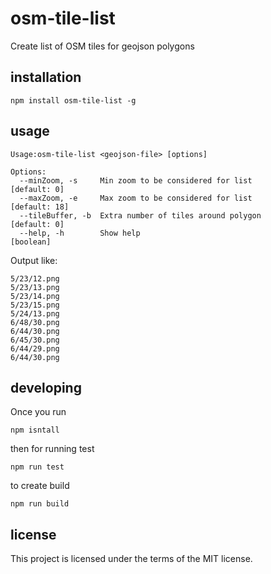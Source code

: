 # osm-tile-list
Create list of OSM tiles for geojson polygons
## installation

```
npm install osm-tile-list -g
```

## usage
```
Usage:osm-tile-list <geojson-file> [options]

Options:
  --minZoom, -s     Min zoom to be considered for list              [default: 0]
  --maxZoom, -e     Max zoom to be considered for list             [default: 18]
  --tileBuffer, -b  Extra number of tiles around polygon            [default: 0]
  --help, -h        Show help                                          [boolean]
```
Output like:
```
5/23/12.png
5/23/13.png
5/23/14.png
5/23/15.png
5/24/13.png
6/48/30.png
6/44/30.png
6/45/30.png
6/44/29.png
6/44/30.png
``` 
## developing
Once you run
 
```npm isntall```

then for running test 

```npm run test```

to create build

```npm run build```

## license
This project is licensed under the terms of the MIT license.
